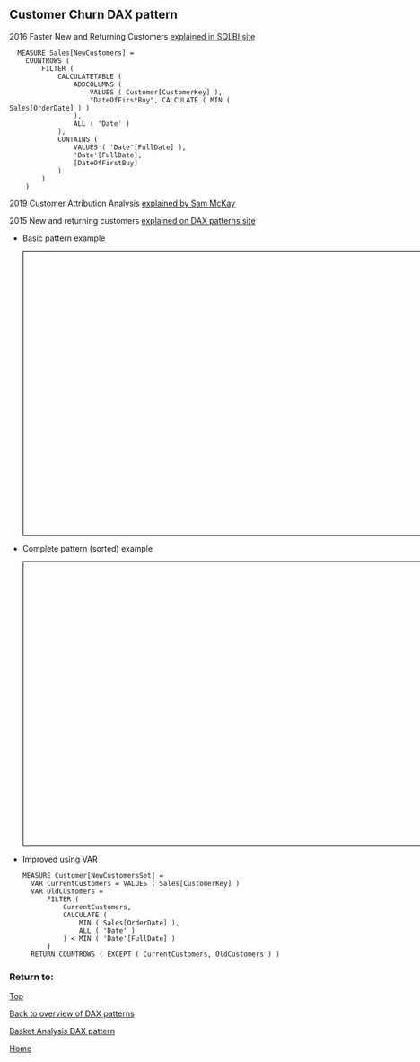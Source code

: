 <style>
    iframe {
      border: 1px solid black;
      width: 800px;
      height: 506px;
    }
</style>


## Customer Churn DAX pattern

2016 Faster New and Returning Customers [explained in SQLBI site](https://www.sqlbi.com/articles/computing-new-customers-in-dax/)

```
  MEASURE Sales[NewCustomers] =
    COUNTROWS (
        FILTER (
            CALCULATETABLE (
                ADDCOLUMNS (
                    VALUES ( Customer[CustomerKey] ),
                    "DateOfFirstBuy", CALCULATE ( MIN ( Sales[OrderDate] ) )
                ),
                ALL ( 'Date' )
            ),
            CONTAINS (
                VALUES ( 'Date'[FullDate] ), 
                'Date'[FullDate], 
                [DateOfFirstBuy] 
            )
        )
    )
```

2019 Customer Attribution Analysis [explained by Sam McKay](https://blog.enterprisedna.co/customer-attrition-analysis-advanced-dax-in-power-bi/)

2015 New and returning customers [explained on DAX patterns site](https://www.daxpatterns.com/new-and-returning-customers/)

- Basic pattern example
    
    <iframe id="iframe-ss-1" title="static-segmentation-1" importance="low" allow="fullscreen"
    src=""></iframe>
    

- Complete pattern (sorted) example
    
    <iframe id="iframe-ss-2" title="static-segmentation-1" importance="low"  allow="fullscreen" 
    src=""></iframe>

- Improved using VAR

  ```
  MEASURE Customer[NewCustomersSet] =
    VAR CurrentCustomers = VALUES ( Sales[CustomerKey] )
    VAR OldCustomers = 
        FILTER (
            CurrentCustomers,
            CALCULATE (
                MIN ( Sales[OrderDate] ), 
                ALL ( 'Date' )
            ) < MIN ( 'Date'[FullDate] )
        )
    RETURN COUNTROWS ( EXCEPT ( CurrentCustomers, OldCustomers ) )
    ```

### Return to: 
[Top](#basket-analysis-dax-pattern)
  
[Back to overview of DAX patterns](/Power-BI-samples-DAX-patterns/)
 
[Basket Analysis DAX pattern](/Power-BI-samples-DAX-patterns/basket-analysis/)
  
[Home](/.)
